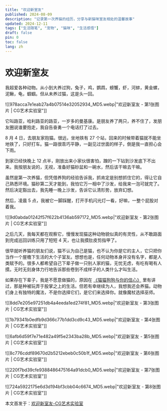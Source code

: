 ```yaml
---
title: "欢迎新室友"
published: 2024-08-09
description: "记录第一次养猫的经历，分享与新猫咪室友相处的温馨故事"
updated: 2024-12-11
tags: ["生活随笔", "宠物", "猫咪", "生活感悟"]
draft: false
pin: 0
toc: false
lang: zh
---
```


# 欢迎新室友

我超爱各种动物。从小到大养过狗，兔子，鸡，鹦鹉，螃蟹，虾，河蚌，黄金螺，泥鳅，龟，蝈蝈。但从未养过猫，这是头一回。

![[978acca7e1eab27a4b07514e32052934_MD5.webp|"欢迎新室友 - 第1张图片 | CG艺术实验室"]]

它叫路亚，哈利路亚的路亚，一岁多的曼基康。是朋友养了两只，养不住了，发朋友圈说谁要抱走，我自告奋勇一个电话打了过去。

8 月 4 日，去朋友家抱猫。很远，坐地铁有 27 个站，回来的时候带着猫就不能坐地铁了，只好打车。猫一路很乖巧平静，一副见过世面的样子，倒是我一直担心会下雨。

到家已经快晚上 12 点半，刚放出来小家伙很害怕，蹭的一下钻到沙发底下不出来。我按朋友说的，无视，准备好猫砂盆和一碗水，然后该干嘛去干嘛。

虽然是第一次养猫，但凭借养狗的经验告诉我，抓肯定是别想抓住它的，得让它自己熟悉环境。猫砂第二天才能到，我怕它万一相中了沙发，给我来一泡可就完了。然后决定豁出去，我先睡一晚上沙发，告诉它认清形势，放弃幻想。

然后，凌晨 5 点，我被它一脚踩醒，打开手机闪光灯一看，好嘛，一整个屁股对着我。

![[9d0abda01242f57f622b4136ab597172_MD5.webp|"欢迎新室友 - 第2张图片 | CG艺术实验室"]]

之后几天，我每天都在观察它，慢慢发现猫这种动物貌似真的有灵性，从不敢路面到完成巡回训练只用了短短 4 天，也让我摸肚皮剪指甲了。

很早就听养猫的朋友们说，猫不认为自己是猫，也不认为你是它的主人，它只把你当作一个屋檐下生活的大个子室友。想想也是，任何动物本身并没有名字，都是人类赋予的。很多人都希望自己下辈子做一只别人家的猫，无忧无虑，有吃有喝有人摸。无时无刻身体力行地告诉那些卷到不成样子的人类什么才叫生活。

如果存在下辈子，我是不愿意做猫的，原因在 [《猫猫狗狗与你的信心》](https://cgartlab.com/cats-and-dogs-with-your-confidence/ "《猫猫狗狗与你的信心》") 里有讲过，那是种被玩弄于股掌之上的生活。但若有幸继续为人，我想我还会养猫。动物们身上有独特的魔法，不是你选择它们，是它们来选择你。就像魔杖选择巫师。

![[8dd7e205e97251db4a4eeda1ed274f81_MD5.webp|"欢迎新室友 - 第3张图片 | CG艺术实验室"]]

![[1b79341b0edfb9d366c77b1dd3cd9c43_MD5.webp|"欢迎新室友 - 第4张图片 | CG艺术实验室"]]

![[6afb6d59f7e71e482a49f5e2343ba28b_MD5.webp|"欢迎新室友 - 第5张图片 | CG艺术实验室"]]

![[8c776cddf89670d2b5212ebeb0c50b1f_MD5.webp|"欢迎新室友 - 第6张图片 | CG艺术实验室"]]

![[220f7bd39cfe9388486475164a91dcb0_MD5.webp|"欢迎新室友 - 第7张图片 | CG艺术实验室"]]

![[724a5922175e6d3d194bf3cbb04c6674_MD5.webp|"欢迎新室友 - 第8张图片 | CG艺术实验室"]]

本文首发于：[欢迎新室友-CG艺术实验室](https://cgartlab.com/welcome-new-roommates/)